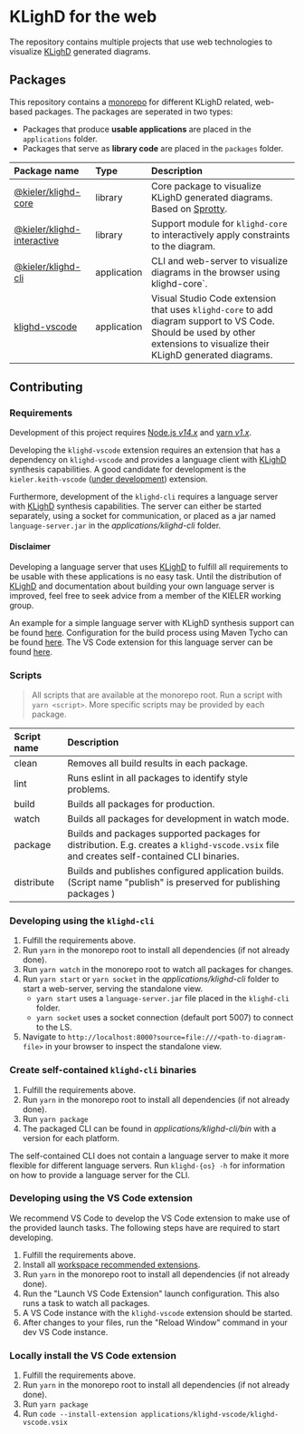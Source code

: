 # KLighD for the web

The repository contains multiple projects that use web technologies to visualize
[KLighD](https://github.com/kieler/KLighD) generated diagrams.

## Packages

This repository contains a [monorepo](https://en.wikipedia.org/wiki/Monorepo) for different KLighD
related, web-based packages. The packages are seperated in two types:

-   Packages that produce **usable applications** are placed in the `applications` folder.
-   Packages that serve as **library code** are placed in the `packages` folder.

| Package name                                                | Type        | Description                                                                                                                                                              |
| :---------------------------------------------------------- | :---------- | :----------------------------------------------------------------------------------------------------------------------------------------------------------------------- |
| [@kieler/klighd-core](./packages/klighd-core)               | library     | Core package to visualize KLighD generated diagrams. Based on [Sprotty](https://github.com/eclipse/sprotty).                                                             |
| [@kieler/klighd-interactive](./packages/klighd-interactive) | library     | Support module for `klighd-core` to interactively apply constraints to the diagram.                                                                                      |
| [@kieler/klighd-cli](./applications/klighd-cli)             | application | CLI and web-server to visualize diagrams in the browser using klighd-core`.                                                                                              |
| [klighd-vscode](./applications/klighd-vscode)               | application | Visual Studio Code extension that uses `klighd-core` to add diagram support to VS Code. Should be used by other extensions to visualize their KLighD generated diagrams. |

## Contributing

### Requirements

Development of this project requires [Node.js _v14.x_](https://nodejs.org) and
[yarn _v1.x_](https://classic.yarnpkg.com/).

Developing the `klighd-vscode` extension requires an extension that has a dependency on
`klighd-vscode` and provides a language client with [KLighD](https://github.com/kieler/KLighD)
synthesis capabilities. A good candidate for development is the `kieler.keith-vscode`
([under development](https://git.rtsys.informatik.uni-kiel.de/projects/KIELER/repos/keith/browse?at=cfr/monorepo-restructure))
extension.

Furthermore, development of the `klighd-cli` requires a language server with
[KLighD](https://github.com/kieler/KLighD) synthesis capabilities. The server can either be started
separately, using a socket for communication, or placed as a jar named `language-server.jar` in the
_applications/klighd-cli_ folder.

#### Disclaimer

Developing a language server that uses [KLighD](https://github.com/kieler/KLighD) to fulfill all
requirements to be usable with these applications is no easy task. Until the distribution of
[KLighD](https://github.com/kieler/KLighD) and documentation about building your own language server
is improved, feel free to seek advice from a member of the KIELER working group.

An example for a simple language server with KLighD synthesis support can be found
[here](https://github.com/kieler/osgiviz/tree/master/plugins/de.cau.cs.kieler.osgiviz.language.server).
Configuration for the build process using Maven Tycho can be found
[here](https://github.com/kieler/osgiviz/tree/master/build/de.cau.cs.kieler.osgiviz.language.server.cli).
The VS Code extension for this language server can be found
[here](https://github.com/kieler/osgiviz/tree/master/extension/osgiviz).

### Scripts

> All scripts that are available at the monorepo root. Run a script with `yarn <script>`. More
> specific scripts may be provided by each package.

| Script name | Description                                                                                                                                |
| :---------- | :----------------------------------------------------------------------------------------------------------------------------------------- |
| clean       | Removes all build results in each package.                                                                                                 |
| lint        | Runs eslint in all packages to identify style problems.                                                                                    |
| build       | Builds all packages for production.                                                                                                        |
| watch       | Builds all packages for development in watch mode.                                                                                         |
| package     | Builds and packages supported packages for distribution. E.g. creates a `klighd-vscode.vsix` file and creates self-contained CLI binaries. |
| distribute  | Builds and publishes configured application builds. (Script name "publish" is preserved for publishing packages )                          |

### Developing using the `klighd-cli`

1. Fulfill the requirements above.
1. Run `yarn` in the monorepo root to install all dependencies (if not already done).
1. Run `yarn watch` in the monorepo root to watch all packages for changes.
1. Run `yarn start` or `yarn socket` in the _applications/klighd-cli_ folder to start a web-server,
   serving the standalone view.
    - `yarn start` uses a `language-server.jar` file placed in the `klighd-cli` folder.
    - `yarn socket` uses a socket connection (default port 5007) to connect to the LS.
1. Navigate to `http://localhost:8000?source=file:///<path-to-diagram-file>` in your browser to
   inspect the standalone view.

### Create self-contained `klighd-cli` binaries

1. Fulfill the requirements above.
1. Run `yarn` in the monorepo root to install all dependencies (if not already done).
1. Run `yarn package`
1. The packaged CLI can be found in _applications/klighd-cli/bin_ with a version for each platform.

The self-contained CLI does not contain a language server to make it more flexible for different
language servers. Run `klighd-{os} -h` for information on how to provide a language server for the
CLI.

### Developing using the VS Code extension

We recommend VS Code to develop the VS Code extension to make use of the provided launch tasks. The
following steps have are required to start developing.

1. Fulfill the requirements above.
1. Install all
   [workspace recommended extensions](https://code.visualstudio.com/docs/editor/extension-marketplace#_recommended-extensions).
1. Run `yarn` in the monorepo root to install all dependencies (if not already done).
1. Run the "Launch VS Code Extension" launch configuration. This also runs a task to watch all
   packages.
1. A VS Code instance with the `klighd-vscode` extension should be started.
1. After changes to your files, run the "Reload Window" command in your dev VS Code instance.

### Locally install the VS Code extension

1. Fulfill the requirements above.
1. Run `yarn` in the monorepo root to install all dependencies (if not already done).
1. Run `yarn package`
1. Run `code --install-extension applications/klighd-vscode/klighd-vscode.vsix`
